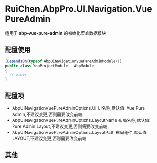 # RuiChen.AbpPro.UI.Navigation.VuePureAdmin

适用于 **abp-vue-pure-admin** 的初始化菜单数据模块  

## 配置使用

```csharp
[DependsOn(typeof(AbpUINavigationVuePureAdminModule))]
public class YouProjectModule : AbpModule
{
  // other
}
```

## 配置项

*	AbpUINavigationVuePureAdminOptions.UI				UI名称,默认值: Vue Pure Admin,不建议变更,否则需要改变前端  
*	AbpUINavigationVuePureAdminOptions.LayoutName		布局名称,默认值: Pure Admin Layout,不建议变更,否则需要改变前端  
*	AbpUINavigationVuePureAdminOptions.LayoutPath		布局组件,默认值: LAYOUT,不建议变更,否则需要改变前端  

## 其他
